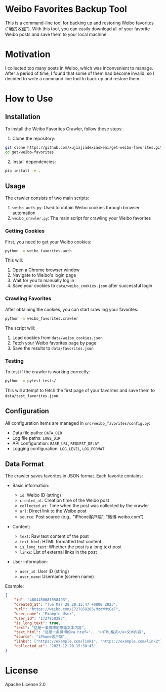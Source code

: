 # Weibo Favorites Backup Tool

This is a command-line tool for backing up and restoring Weibo favorites ("我的收藏"). With this tool, you can easily download all of your favorite Weibo posts and save them to your local machine.

# Motivation

I collected too many posts in Weibo, which was inconvenient to manage. After a period of time, I found that some of them had become invalid, so I decided to write a command line tool to back up and restore them.

# How to Use

## Installation

To install the Weibo Favorites Crawler, follow these steps:

1. Clone the repository:
```bash
git clone https://github.com/xujiajiadexiaokeai/get-weibo-favorites.git
cd get-weibo-favorites
```

2. Install dependencies:
```bash
pip install -e .
```

## Usage

The crawler consists of two main scripts:

1. `weibo_auth.py`: Used to obtain Weibo cookies through browser automation
2. `weibo_crawler.py`: The main script for crawling your Weibo favorites

### Getting Cookies

First, you need to get your Weibo cookies:

```bash
python -m weibo_favorites.auth
```

This will:
1. Open a Chrome browser window
2. Navigate to Weibo's login page
3. Wait for you to manually log in
4. Save your cookies to `data/weibo_cookies.json` after successful login

### Crawling Favorites

After obtaining the cookies, you can start crawling your favorites:

```bash
python -m weibo_favorites.crawler
```

The script will:
1. Load cookies from `data/weibo_cookies.json`
2. Fetch your Weibo favorites page by page
3. Save the results to `data/favorites.json`

### Testing

To test if the crawler is working correctly:

```bash
python -m pytest tests/
```

This will attempt to fetch the first page of your favorites and save them to `data/test_favorites.json`.

## Configuration

All configuration items are managed in `src/weibo_favorites/config.py`:

- Data file paths: `DATA_DIR`
- Log file paths: `LOGS_DIR`
- API configuration: `BASE_URL`, `REQUEST_DELAY`
- Logging configuration: `LOG_LEVEL`, `LOG_FORMAT`

## Data Format

The crawler saves favorites in JSON format. Each favorite contains:

- Basic information:
  - `id`: Weibo ID (string)
  - `created_at`: Creation time of the Weibo post
  - `collected_at`: Time when the post was collected by the crawler
  - `url`: Direct link to the Weibo post
  - `source`: Post source (e.g., "iPhone客户端", "微博 weibo.com")

- Content:
  - `text`: Raw text content of the post
  - `text_html`: HTML formatted text content
  - `is_long_text`: Whether the post is a long text post
  - `links`: List of external links in the post

- User information:
  - `user_id`: User ID (string)
  - `user_name`: Username (screen name)

Example:
```json
{
    "id": "4884450687058493",
    "created_at": "Tue Mar 28 20:15:47 +0800 2023",
    "url": "https://weibo.com/1727858283/MzqWMtCeF",
    "user_name": "Example User",
    "user_id": "1727858283",
    "is_long_text": true,
    "text": "这是一条微博的原始文本内容",
    "text_html": "这是一条微博的<a href='...'>HTML格式</a>文本内容",
    "source": "iPhone客户端",
    "links": ["https://example.com/link1", "https://example.com/link2"],
    "collected_at": "2023-12-20 15:30:45"
}
```

# License
Apache License 2.0